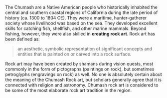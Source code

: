 The Chumash are a Native American people who historically inhabited the central and southern coastal regions of California during the late period of history (ca. 1300 to 1804 CE). They were a maritime, hunter-gatherer society whose livelihood was based on the sea. They developed excellent skills for catching fish, shellfish, and other marine mammals. Beyond fishing, however, they were also skilled in **creating rock art**. Rock art has been defined as:

> an aesthetic, symbolic representation of significant concepts and entities that is painted on or carved into a rock surface.

Rock art may have been created by shamans during vision quests, most commonly in the form of pictographs (paintings on rock), but sometimes petroglyphs (engravings on rock) as well. No one is absolutely certain about the meaning of the Chumash Rock art, but scholars generally agree that it is connected with religion and astronomy. Chumash rock art is considered to be some of the most elaborate rock art tradition in the region.
